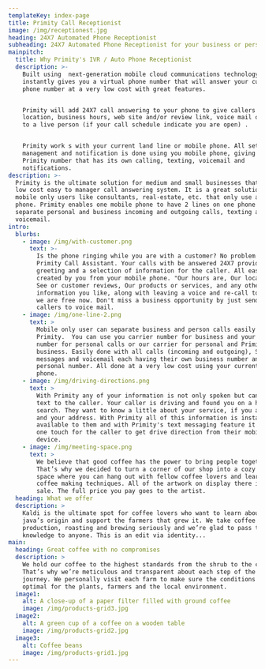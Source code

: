 ```yaml
---
templateKey: index-page
title: Primity Call Receptionist
image: /img/receptionest.jpg
heading: 24X7 Automated Phone Receptionist
subheading: 24X7 Automated Phone Receptionist for your business or personal needs
mainpitch:
  title: Why Primity's IVR / Auto Phone Receptionist
  description: >-
    Built using  next-generation mobile cloud communications technology, Primity
    instantly gives you a virtual phone number that will answer your current
    phone number at a very low cost with great features. 


    Primity will add 24X7 call answering to your phone to give callers your
    location, business hours, web site and/or review link, voice mail or forward
    to a live person (if your call schedule indicate you are open) . 


    Primity work s with your current land line or mobile phone. All setup,
    management and notification is done using you mobile phone, giving you a 2nd
    Primity number that has its own calling, texting, voicemail and
    notifications.
description: >-
  Primity is the ultimate solution for medium and small businesses that need a
  low cost easy to manager call answering system. It is a great solution for
  mobile only users like consultants, real-estate, etc. that only use a mobile
  phone. Primity enables one mobile phone to have 2 lines on one phone to
  separate personal and business incoming and outgoing calls, texting and
  voicemail.
intro:
  blurbs:
    - image: /img/with-customer.png
      text: >-
        Is the phone ringing while you are with a customer? No problem for
        Primity Call Assistant. Your calls with be answered 24X7 providing a
        greeting and a selection of information for the caller. All easily
        created by you from your mobile phone. "Our hours are, Our location is,
        See or customer reviews, Our products or services, and any other
        information you like, along with leaving a voice and re-call to see if
        we are free now. Don't miss a business opportunity by just sending your
        callers to voice mail.
    - image: /img/one-line-2.png
      text: >
        Mobile only user can separate business and person calls easily with
        Primity.  You can use you carrier number for business and your Primity
        number for personal calls or our carrier for personal and Primity for
        business. Easily done with all calls (incoming and outgoing), SMS text
        messages and voicemail each having their own business number and
        personal number. All done at a very low cost using your current mobile
        phone.
    - image: /img/driving-directions.png
      text: >
        With Primity any of your information is not only spoken but can also be
        text to the caller. Your caller is driving and found you on a hands free
        search. They want to know a little about your service, if you are open
        and your address. With Primity all of this information is instantly
        available to them and with Primity's text messaging feature it is just
        one touch for the caller to get drive direction from their mobile
        device. 
    - image: /img/meeting-space.png
      text: >
        We believe that good coffee has the power to bring people together.
        That’s why we decided to turn a corner of our shop into a cozy meeting
        space where you can hang out with fellow coffee lovers and learn about
        coffee making techniques. All of the artwork on display there is for
        sale. The full price you pay goes to the artist.
  heading: What we offer
  description: >
    Kaldi is the ultimate spot for coffee lovers who want to learn about their
    java’s origin and support the farmers that grew it. We take coffee
    production, roasting and brewing seriously and we’re glad to pass that
    knowledge to anyone. This is an edit via identity...
main:
  heading: Great coffee with no compromises
  description: >
    We hold our coffee to the highest standards from the shrub to the cup.
    That’s why we’re meticulous and transparent about each step of the coffee’s
    journey. We personally visit each farm to make sure the conditions are
    optimal for the plants, farmers and the local environment.
  image1:
    alt: A close-up of a paper filter filled with ground coffee
    image: /img/products-grid3.jpg
  image2:
    alt: A green cup of a coffee on a wooden table
    image: /img/products-grid2.jpg
  image3:
    alt: Coffee beans
    image: /img/products-grid1.jpg
---
```


